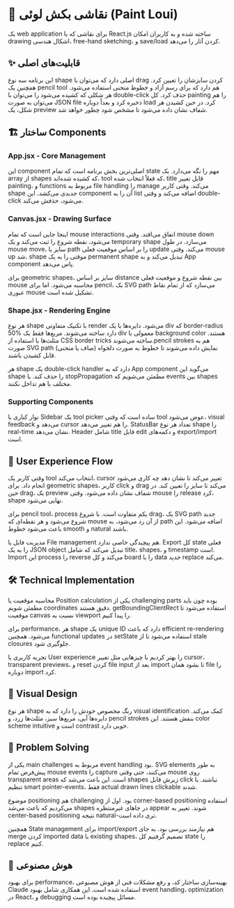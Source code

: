 # 🎨 نقاشی بکش لوئی (Paint Loui)

یک web application برای نقاشی که با React.js ساخته شده و به کاربران امکان drawing اشکال هندسی، free-hand sketching، و save/load کردن آثار را می‌دهد.

## ✨ قابلیت‌های اصلی

این برنامه سه نوع shape اصلی دارد که می‌توان با drag کردن سایزشان را تعیین کرد. همچنین یک pencil tool هم دارد که برای رسم آزاد و خطوط منحنی استفاده می‌شود. هر شکلی که کشیده می‌شود را می‌توان با double-click حذف کرد. کل painting را هم می‌توان به صورت JSON file ذخیره کرد و بعداً دوباره load کرد. در حین کشیدن هر شکل، یک preview شفاف نشان داده می‌شود تا مشخص شود چطور خواهد شد.

## 🏗️ ساختار Components

### App.jsx - Core Management
این component اصلی‌ترین بخش برنامه است که تمام state مهم را نگه می‌دارد. یک array از shapes که کشیده شده‌اند، tool که فعلاً انتخاب شده، title قابل تغییر painting، و functions مربوط به file handling را manage می‌کند. وقتی کاربر shape جدیدی می‌کشد، این component آن را به list اضافه می‌کند و وقتی double-click می‌شود، حذفش می‌کند.

### Canvas.jsx - Drawing Surface  
اینجا جایی است که تمام mouse interactions اتفاق می‌افتد. وقتی mouse down می‌شود، نقطه شروع را ثبت می‌کند و یک temporary shape می‌سازد. در طول mouse move، سایز یا path را بر اساس موقعیت فعلی update می‌کند. وقتی mouse up شد، shape موقتی را به یک permanent shape تبدیل می‌کند و به App component پاس می‌دهد.

برای geometric shapes، سایز بر اساس distance بین نقطه شروع و موقعیت فعلی mouse محاسبه می‌شود. اما برای pencil، یک SVG path می‌سازد که از تمام نقاط عبوری mouse تشکیل شده است.

### Shape.jsx - Rendering Engine
هر نوع shape با تکنیک متفاوتی render می‌شود. دایره‌ها با یک div که border-radius 50% دارد ساخته می‌شوند. مربع‌ها فقط یک div معمولی با background color هستند. مثلث‌ها با استفاده از CSS border tricks ساخته می‌شوند.pencil strokes هم به صورت SVG path نمایش داده می‌شوند تا خطوط به صورت دلخواه (صاف یا منحنی) قابل کشیدن باشند.

هر shape یک double-click handler دارد که به App component می‌گوید این shape را حذف کند. با stopPropagation مطمئن می‌شویم که events بین shapes مختلف با هم تداخل نکنند.

### Supporting Components
نوار کناری یا Sidebar یک tool picker ساده است که وقتی tool عوض می‌شود، visual feedback می‌دهد و cursor را هم تغییر می‌دهد. StatusBar تعداد هر نوع shape را real-time نشان می‌دهد. Header شامل title قابل edit و دکمه‌های export/import است.

## 🔄 User Experience Flow

وقتی کاربر یک tool انتخاب می‌کند، cursor تغییر می‌کند تا نشان دهد چه کاری می‌شود انجام داد. برای geometric shapes، کاربر click و drag می‌کند تا سایز را تعیین کند. در حین drag، یک preview شفاف نشان داده می‌شود. وقتی mouse را release کرد، shape نهایی می‌شود.

برای pencil tool، process یکم متفاوت است. با شروع drag، یک SVG path جدید شروع می‌شود و هر نقطه‌ای که mouse از آن رد می‌شود، به path اضافه می‌شود. این باعث می‌شود خطوط smooth و natural باشند.

مدیریت فایل یا File management هم پیچیدگی خاصی ندارد. Export کل state فعلی را به یک JSON object تبدیل می‌کند که شامل title، shapes، و timestamp است. Import این process را reverse می‌کند و کل board را با data جدید replace می‌کند.

## 🛠️ Technical Implementation

محاسبه موقعیت یا Position calculation یکی از challenging parts بوده چون باید مطمئن شویم coordinates دقیق هستند. getBoundingClientRect استفاده می‌شود تا موقعیت canvas نسبت به viewport را پیدا کنیم.

برای performance، هر shape یک unique ID دارد که باعث efficient re-rendering می‌شود. همچنین functional updates در setState استفاده می‌شود تا از stale closures جلوگیری شود.

تجربه کاربری یا User experience را بهتر کردیم با چیزهایی مثل تغییر cursor، transparent previews، و reset کردن file input بعد از import تا بشود همان file را دوباره import کرد.

## 🎨 Visual Design

هر نوع shape رنگ مخصوص خودش را دارد که به visual identification کمک می‌کند. دایره‌ها آبی، مربع‌ها سبز، مثلث‌ها زرد، و pencil strokes بنفش هستند. این color scheme intuitive است و contrast خوبی دارد.

## 🔧 Problem Solving

یکی از main challenges مربوط به event handling بود. SVG elements به طور پیش‌فرض تمام mouse events را capture می‌کنند، حتی وقتی mouse روی transparent areas است. این باعث می‌شد که shapes زیرش قابل click نباشند. با تنظیم smart pointer-events، فقط actual drawn lines clickable شدند.

موضوع positioning هم challenging بود. اول از corner-based positioning استفاده می‌کردیم که باعث می‌شد shapes در جاهای غیرمنتظره appear شوند. تغییر به center-based positioning نتیجه natural-تری داده است.

همچنین State management برای import/export هم نیازمند بررسی بود. به جای merge کردن imported data با existing shapes، تصمیم گرفتیم کل state را replace کنیم.

## 🤖 هوش مصنوعی

برای بهبود performance، بهینه‌سازی ساختار کد، و رفع مشکلات فنی از هوش مصنوعی Claude استفاده شده است. این همکاری شامل بهبود event handling، optimization در React، و debugging مسائل پیچیده بوده است.